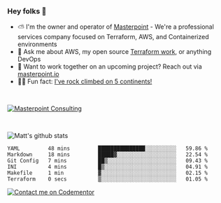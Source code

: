 

### Hey folks 👋



- ⛅️ I'm the owner and operator of [Masterpoint](https://masterpoint.io) - We're a professional services company focused on Terraform, AWS, and Containerized environments
- 💬 Ask me about AWS, my open source [Terraform work](https://github.com/masterpointio?q=terraform&type=&language=hcl), or anything DevOps
- 🔨 Want to work together on an upcoming project? Reach out via [masterpoint.io](https://masterpoint.io)
- 🧗‍♂️ Fun fact: [I've rock climbed on 5 continents!](https://www.rockandice.com/videos/weekend-whippers/weekend-whipper-gunning-for-it-on-south-six-shooter/)

<br>


[![Masterpoint Consulting](https://masterpoint-public.s3.us-west-2.amazonaws.com/Logo-medium.png)](https://masterpoint.io)

<br>


![Matt's github stats](https://github-readme-stats.vercel.app/api?username=Gowiem&count_private=true&theme=cobalt&show_icons=true)

<!--START_SECTION:waka-->

```text
YAML         48 mins         ███████████████░░░░░░░░░░   59.86 %
Markdown     18 mins         █████▓░░░░░░░░░░░░░░░░░░░   22.54 %
Git Config   7 mins          ██▒░░░░░░░░░░░░░░░░░░░░░░   09.43 %
INI          4 mins          █▒░░░░░░░░░░░░░░░░░░░░░░░   04.91 %
Makefile     1 min           ▓░░░░░░░░░░░░░░░░░░░░░░░░   02.15 %
Terraform    0 secs          ▒░░░░░░░░░░░░░░░░░░░░░░░░   01.05 %
```

<!--END_SECTION:waka-->

[![Contact me on Codementor](https://www.codementor.io/m-badges/gowiem/find-me-on-cm-b.svg)](https://www.codementor.io/@gowiem?refer=badge)

